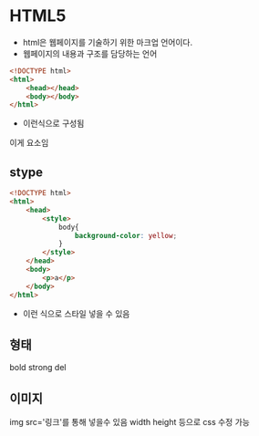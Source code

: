# HTML5
- html은 웹페이지를 기술하기 위한 마크업 언어이다.
- 웹페이지의 내용과 구조를 담당하는 언어

```html
<!DOCTYPE html>
<html>
    <head></head>
    <body></body>
</html>
```
- 이런식으로 구성됨
<p></p> 이게 요소임

## stype
```html
<!DOCTYPE html>
<html>
    <head>
        <style>
            body{
                background-color: yellow;
            }
        </style>
    </head>
    <body>
        <p>a</p>
    </body>
</html>
```
- 이런 식으로 스타일 넣을 수 있음 

## 형태
bold <b></b>
strong <strong></strong>
del <del></del>

## 이미지
img src='링크'를 통해 넣을수 있음
width height 등으로 css 수정 가능
